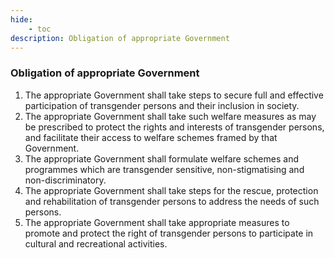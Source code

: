 ```yaml
---
hide:
    - toc
description: Obligation of appropriate Government
---
```


### Obligation of appropriate Government

1. The appropriate Government shall take steps to secure full and effective participation of transgender persons and their inclusion in society.
2. The appropriate Government shall take such welfare measures as may be prescribed to protect the rights and interests of transgender persons, and facilitate their access to welfare schemes framed by that Government.
3. The appropriate Government shall formulate welfare schemes and programmes which are transgender sensitive, non-stigmatising and non-discriminatory.
4. The appropriate Government shall take steps for the rescue, protection and rehabilitation of transgender persons to address the needs of such persons.
5. The appropriate Government shall take appropriate measures to promote and protect the right of transgender persons to participate in cultural and recreational activities.
